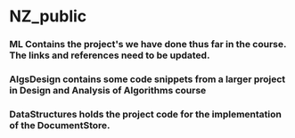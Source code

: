 # NZ_public

### ML Contains the project's we have done thus far in the course. The links and references need to be updated. 

### AlgsDesign contains some code snippets from a larger project in Design and Analysis of Algorithms course

### DataStructures holds the project code for the implementation of the DocumentStore.

